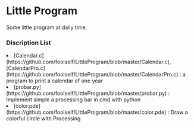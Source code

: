 # Little Program
Some little program at daily time.
### Discription List
<li>[Calendar.c](https://github.com/foolself/LittleProgram/blob/master/Calendar.c), [CalendarPro.c](https://github.com/foolself/LittleProgram/blob/master/CalendarPro.c) : a program to print a calendar of one year</li>
<li>[probar.py](https://github.com/foolself/LittleProgram/blob/master/probar.py) : Implement simple a processing bar in cmd with python</li>
<li>[color.pde](https://github.com/foolself/LittleProgram/blob/master/color.pde) : Draw a colorful circle with Processing</li>
